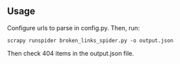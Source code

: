 Usage
-------------

Configure urls to parse in config.py. Then, run:

    scrapy runspider broken_links_spider.py -o output.json

Then check 404 items in the output.json file. 